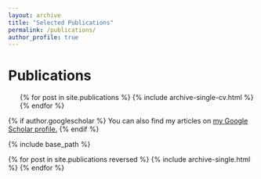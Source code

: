 ```yaml
---
layout: archive
title: "Selected Publications"
permalink: /publications/
author_profile: true
---
```



Publications
======
  <ul>{% for post in site.publications %}
    {% include archive-single-cv.html %}
  {% endfor %}</ul>



{% if author.googlescholar %}
  You can also find my articles on <u><a href="{{author.googlescholar}}">my Google Scholar profile</a>.</u>
{% endif %}

{% include base_path %}

{% for post in site.publications reversed %}
  {% include archive-single.html %}
{% endfor %}


